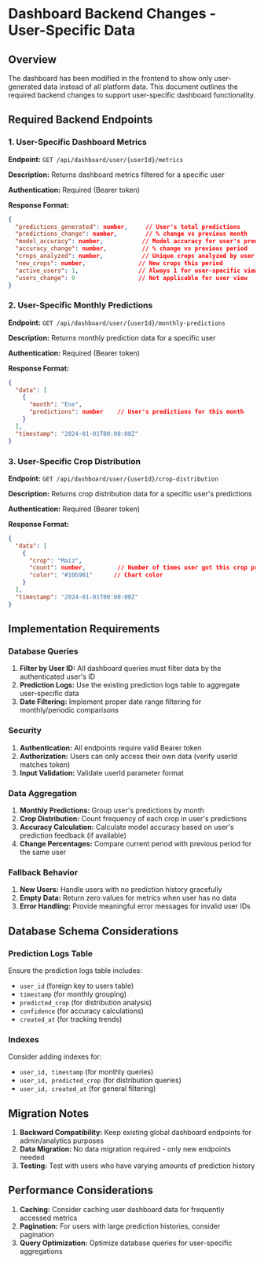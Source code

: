 # Dashboard Backend Changes - User-Specific Data

## Overview
The dashboard has been modified in the frontend to show only user-generated data instead of all platform data. This document outlines the required backend changes to support user-specific dashboard functionality.

## Required Backend Endpoints

### 1. User-Specific Dashboard Metrics
**Endpoint:** `GET /api/dashboard/user/{userId}/metrics`

**Description:** Returns dashboard metrics filtered for a specific user

**Authentication:** Required (Bearer token)

**Response Format:**
```json
{
  "predictions_generated": number,     // User's total predictions
  "predictions_change": number,        // % change vs previous month
  "model_accuracy": number,           // Model accuracy for user's predictions
  "accuracy_change": number,          // % change vs previous period
  "crops_analyzed": number,           // Unique crops analyzed by user
  "new_crops": number,               // New crops this period
  "active_users": 1,                 // Always 1 for user-specific view
  "users_change": 0                  // Not applicable for user view
}
```

### 2. User-Specific Monthly Predictions
**Endpoint:** `GET /api/dashboard/user/{userId}/monthly-predictions`

**Description:** Returns monthly prediction data for a specific user

**Authentication:** Required (Bearer token)

**Response Format:**
```json
{
  "data": [
    {
      "month": "Ene",
      "predictions": number    // User's predictions for this month
    }
  ],
  "timestamp": "2024-01-01T00:00:00Z"
}
```

### 3. User-Specific Crop Distribution
**Endpoint:** `GET /api/dashboard/user/{userId}/crop-distribution`

**Description:** Returns crop distribution data for a specific user's predictions

**Authentication:** Required (Bearer token)

**Response Format:**
```json
{
  "data": [
    {
      "crop": "Maíz",
      "count": number,         // Number of times user got this crop prediction
      "color": "#10b981"      // Chart color
    }
  ],
  "timestamp": "2024-01-01T00:00:00Z"
}
```

## Implementation Requirements

### Database Queries
1. **Filter by User ID:** All dashboard queries must filter data by the authenticated user's ID
2. **Prediction Logs:** Use the existing prediction logs table to aggregate user-specific data
3. **Date Filtering:** Implement proper date range filtering for monthly/periodic comparisons

### Security
1. **Authentication:** All endpoints require valid Bearer token
2. **Authorization:** Users can only access their own data (verify userId matches token)
3. **Input Validation:** Validate userId parameter format

### Data Aggregation
1. **Monthly Predictions:** Group user's predictions by month
2. **Crop Distribution:** Count frequency of each crop in user's predictions
3. **Accuracy Calculation:** Calculate model accuracy based on user's prediction feedback (if available)
4. **Change Percentages:** Compare current period with previous period for the same user

### Fallback Behavior
1. **New Users:** Handle users with no prediction history gracefully
2. **Empty Data:** Return zero values for metrics when user has no data
3. **Error Handling:** Provide meaningful error messages for invalid user IDs

## Database Schema Considerations

### Prediction Logs Table
Ensure the prediction logs table includes:
- `user_id` (foreign key to users table)
- `timestamp` (for monthly grouping)
- `predicted_crop` (for distribution analysis)
- `confidence` (for accuracy calculations)
- `created_at` (for tracking trends)

### Indexes
Consider adding indexes for:
- `user_id, timestamp` (for monthly queries)
- `user_id, predicted_crop` (for distribution queries)
- `user_id, created_at` (for general filtering)

## Migration Notes
1. **Backward Compatibility:** Keep existing global dashboard endpoints for admin/analytics purposes
2. **Data Migration:** No data migration required - only new endpoints needed
3. **Testing:** Test with users who have varying amounts of prediction history

## Performance Considerations
1. **Caching:** Consider caching user dashboard data for frequently accessed metrics
2. **Pagination:** For users with large prediction histories, consider pagination
3. **Query Optimization:** Optimize database queries for user-specific aggregations